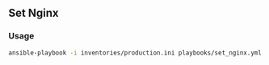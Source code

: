 ## Set Nginx
### Usage
```bash
ansible-playbook -i inventories/production.ini playbooks/set_nginx.yml
```